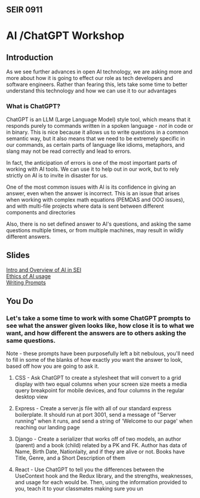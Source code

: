 ## SEIR 0911

# AI /ChatGPT Workshop

## Introduction
As we see further advances in open AI technology, we are asking more and more about how it is going to effect our role as tech developers and software engineers. Rather than fearing this, lets take some time to better understand this technology and how we can use it to our advantages

### What is ChatGPT?
ChatGPT is an LLM (Large Language Model) style tool, which means that it responds purely to commands written in a spoken language - *not* in code or in binary. This is nice because it allows us to write questions in a common semantic way, but it also means that we need to be extremely specific in our commands, as certain parts of language like idioms, metaphors, and slang may not be read correctly and lead to errors.

In fact, the anticipation of errors is one of the most important parts of working with AI tools. We can use it to help out in our work, but to rely strictly on AI is to invite in disaster for us.

One of the most common issues with AI is its confidence in giving an answer, even when the answer is incorrect. This is an issue that arises when working with complex math equations (PEMDAS and OOO issues), and with multi-file projects where data is sent between different components and directories

Also, there is no set defined answer to AI's questions, and asking the same questions multiple times, or from multiple machines, may result in wildly different answers. 

## Slides
<a href="https://docs.google.com/presentation/d/1N2QsfNbs46fk1rTVd-dtypQ9AFH0LtTdyiA0H4Qeous/edit#slide=id.g1e1da9ecd6b_0_15856" target="_blank"> Intro and Overview of AI in SEI </a>
<br/>
<a href="https://docs.google.com/presentation/d/1hypDzgz5O6HkIBotIZymV98PUp5oU7D6FbvjAJCg9Tg/edit#slide=id.g1e42f9bea70_1_0" target="_blank"> Ethics of AI usage </a>
<br/>
<a href="https://docs.google.com/presentation/d/15qOoN9Qv9Ohge4w5DKkMs55dfkoIze3jwdJzkOMKjcY/edit#slide=id.g1e43198b982_0_0" target="_blank"> Writing Prompts </a>


## You Do

### Let's take a some time to work with some ChatGPT prompts to see what the answer given looks like, how close it is to what we want, and how different the answers are to others asking the same questions.
Note - these prompts have been purposefully left a bit nebulous, you'll need to fill in some of the blanks of how exactly *you* want the answer to look, based off how you are going to ask it.


1) CSS - Ask ChatGPT to create a stylesheet that will convert to a grid display with two equal columns when your screen size meets a media query breakpoint for mobile devices, and four columns in the regular desktop view

2) Express - Create a server.js file with all of our standard express boilerplate. It should run at port 3001, send a message of "Server running" when it runs, and send a string of 'Welcome to our page' when reaching our landing page

3) Django - Create a serializer that works off of two models, an author (parent) and a book (child) related by a PK and FK. Author has data of Name, Birth Date, Nationlaity, and if they are alive or not. Books have Title, Genre, and a Short Description of them

4) React - Use ChatGPT to tell you the differences between the UseContext hook and the Redux library, and the strengths, weaknesses, and usage for each would be. Then, using the information provided to you, teach it to your classmates making sure you un
